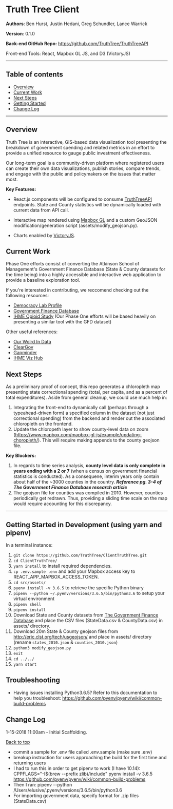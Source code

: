 <a id="top"></a>

# Truth Tree Client

**Authors**: Ben Hurst, Justin Hedani, Greg Schundler, Lance Warrick

**Version**: 0.1.0

**Back-end GitHub Repo:**
https://github.com/TruthTree/TruthTreeAPI

Front-end Tools: React, Mapbox GL JS, and D3 (VictoryJS)

---

## Table of contents

- [Overview](#overview)
- [Current Work](#current-work)
- [Next Steps](#next-steps)
- [Getting Started](#getting-started)
- [Change Log](#change-log)

---

<a id="overview"></a>

## Overview

Truth Tree is an interactive, GIS-based data visualization tool presenting the breakdown of government spending and related metrics in an effort to provide a unified resource to gauge public investment effectiveness.

Our long-term goal is a community-driven platform where registered users can create their own data visualizations, publish stories, compare trends, and engage with the public and policymakers on the issues that matter most.

**Key Features:**

- React.js components will be configured to consume [TruthTreeAPI](https://github.com/TruthTree/TruthTreeAPI) endpoints. State and County statistics will be dynamically loaded with current data from API call.

- Interactive map rendered using [Mapbox GL](https://www.mapbox.com/mapbox-gl-js/api/) and a custom GeoJSON modification/generation script (assets/modify_geojson.py).

- Charts enabled by [VictoryJS](https://formidable.com/open-source/victory/).

<a id="current-work"></a>

## Current Work

Phase One efforts consist of converting the Atkinson School of Management's Government Finance Database (State & County datasets for the time being) into a highly accessible and interactive web application to provide a baseline exploration tool.

If you're interested in contributing, we reccomend checking out the following resources:

- [Democracy Lab Profile](https://www.democracylab.org/index/?section=AboutProject&id=69)
- [Government Finance Database](http://willamette.edu/mba/research-impact/public-datasets/index.html)
- [IHME Opioid Study](https://github.com/benbenbuhben/client_opioid_study) (Our Phase One efforts will be based heavily on presenting a similar tool with the GFD dataset)

Other useful references:

- [Our Wolrd In Data](https://ourworldindata.org/)
- [ClearGov](https://www.cleargov.com/)
- [Gapminder](https://www.gapminder.org/tools/#$state$time$value=2018;;&chart-type=bubbles)
- [IHME Viz Hub](https://vizhub.healthdata.org/gbd-compare/)

<a id="next-steps"></a>

## Next Steps

As a preliminary proof of concept, this repo generates a chloropleth map presenting state correctional spending (total, per capita, and as a percent of total expenditures). Aside from general cleanup, we could use much help in:

1. Integrating the front-end to dynamically call (perhaps through a typeahead-driven form) a specified column in the dataset (not just correctional spending) from the backend and render out the associated chloropleth on the frontend.
2. Update the chloropeth layer to show county-level data on zoom (https://www.mapbox.com/mapbox-gl-js/example/updating-choropleth/). This will require making appends to the county geojson file.

**Key Blockers:**

1. In regards to time series analysis, **county level data is only complete in years ending with a 2 or 7** (when a census on government financial statistics is conducted). As a consequene, interim years only contain about half of the ~3000 counties in the country. **_Reference pg. 3-4 of The Government Finance Database research article_**
2. The geojson file for counties was compiled in 2010. However, counties periodically get redrawn. Thus, providing a sliding time scale on the map would require accounting for this discrepancy.

---

<a id="getting-started"></a>

## Getting Started in Development (using yarn and pipenv)

In a terminal instance:

1. `git clone https://github.com/TruthTree/ClientTruthTree.git`
2. `cd ClientTruthTree/`
3. `yarn install` to install required dependencies.
4. `cp .env.sample .env` and add your Mapbox access key to REACT_APP_MAPBOX_ACCESS_TOKEN.
5. `cd src/assets/`
6. `pyenv install -v 3.6.5` to retrieve the specific Python binary
7. `pipenv --python ~/.pyenv/versions/3.6.5/bin/python3.6` to setup your virtual environment
8. `pipenv shell`
9. `pipenv install`
10. Download State and County datasets from [The Government Finance Database](http://willamette.edu/mba/research-impact/public-datasets/index.html) and place the CSV files (StateData.csv & CountyData.csv) in assets/ directory.
11. Download 20m State & County geojson files from http://eric.clst.org/tech/usgeojson/ and place in assets/ directory (rename `states_2010.json` & `counties_2010.json`)
12. `python3 modify_geojson.py`
13. `exit`
14. `cd ../../`
15. `yarn start`

<a id="change-log"></a>

## Troubleshooting

- Having issues installing Python3.6.5? Refer to this documentation to help you troubleshoot: https://github.com/pyenv/pyenv/wiki/common-build-problems

## Change Log

1-15-2018 11:00am - Initial Scaffolding.

[Back to top](#top)

- commit a sample for .env file called .env.sample (make sure .env)
- breakup instruction for users approaching the build for the first time and returning users
- I had to run this in order to get pipenv to work (I have 10.14):
  CPPFLAGS="-I\$(brew --prefix zlib)/include" pyenv install -v 3.6.5
  https://github.com/pyenv/pyenv/wiki/common-build-problems
- Then I ran:
  pipenv --python /Users/elusive/.pyenv/versions/3.6.5/bin/python3.6
- For importing government data, specify format for .zip files (StateData.csv)
